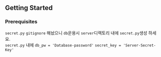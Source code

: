 ## Getting Started

### Prerequisites
`secret.py` `gitignore` 해놨으니 `db`운용시 `server`디렉토리 내에 `secret.py`생성 하세요.<br>
`secret.py` 내에 `db_pw = 'Database-password'`     `secret_key = 'Server-Secret-Key'`
